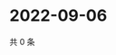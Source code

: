 # 2022-09-06

共 0 条

<!-- BEGIN WEIBO -->
<!-- 最后更新时间 Tue Sep 06 2022 23:17:38 GMT+0800 (China Standard Time) -->

<!-- END WEIBO -->
